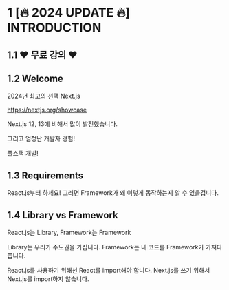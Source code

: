 # 1 [🔥 2024 UPDATE 🔥] INTRODUCTION

## 1.1 ❤️ 무료 강의 ❤️

## 1.2 Welcome

2024년 최고의 선택 Next.js

https://nextjs.org/showcase

Next.js 12, 13에 비해서 많이 발전했습니다.

그리고 엄청난 개발자 경험!

풀스택 개발!

## 1.3 Requirements

React.js부터 하세요! 그러면 Framework가 왜 이렇게 동작하는지 알 수 있을겁니다.

## 1.4 Library vs Framework

React.js는 Library, Framework는 Framework

Library는 우리가 주도권을 가집니다. Framework는 내 코드를 Framework가 가져다 씁니다.

React.js를 사용하기 위해선 React를 import해야 합니다. Next.js를 쓰기 위해서 Next.js를 import하지 않습니다.

<title>을 바꾸려면 React.js에서는 내가 직접 해야 하는데, Next.js는 알아서 해줍니다.

## 1.5 Old vs New Version

## 1.6 Project Setup

자동으로 딸깍

```bash
npx create-next-app@latest --typescript
```

그런데 조금 더 수동으로 해봅시다.

```bash
npm init -y
echo 'node_modules\n.next\n' >> .gitignore
npm install react@latest next@latest react-dom@latest
mkdir app
touch app/page.tsx
```

- app/page.tsx

오, React를 import하지 않아도 동작한다구?

```tsx
export default function Tomato() {
  return <h1>Hello Next</h1>;
}
```

- package.json

```bash
  "scripts": {
    "dev": "next dev"
  },
```
